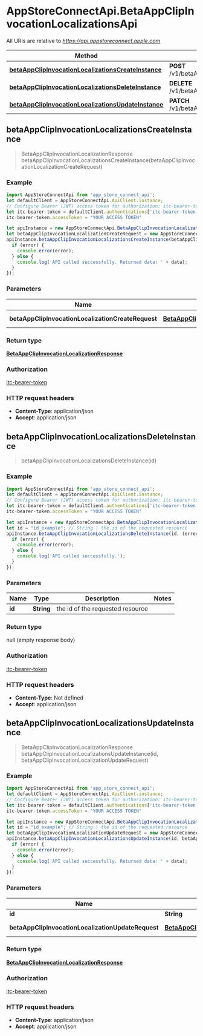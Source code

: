 # AppStoreConnectApi.BetaAppClipInvocationLocalizationsApi

All URIs are relative to *https://api.appstoreconnect.apple.com*

Method | HTTP request | Description
------------- | ------------- | -------------
[**betaAppClipInvocationLocalizationsCreateInstance**](BetaAppClipInvocationLocalizationsApi.md#betaAppClipInvocationLocalizationsCreateInstance) | **POST** /v1/betaAppClipInvocationLocalizations | 
[**betaAppClipInvocationLocalizationsDeleteInstance**](BetaAppClipInvocationLocalizationsApi.md#betaAppClipInvocationLocalizationsDeleteInstance) | **DELETE** /v1/betaAppClipInvocationLocalizations/{id} | 
[**betaAppClipInvocationLocalizationsUpdateInstance**](BetaAppClipInvocationLocalizationsApi.md#betaAppClipInvocationLocalizationsUpdateInstance) | **PATCH** /v1/betaAppClipInvocationLocalizations/{id} | 



## betaAppClipInvocationLocalizationsCreateInstance

> BetaAppClipInvocationLocalizationResponse betaAppClipInvocationLocalizationsCreateInstance(betaAppClipInvocationLocalizationCreateRequest)



### Example

```javascript
import AppStoreConnectApi from 'app_store_connect_api';
let defaultClient = AppStoreConnectApi.ApiClient.instance;
// Configure Bearer (JWT) access token for authorization: itc-bearer-token
let itc-bearer-token = defaultClient.authentications['itc-bearer-token'];
itc-bearer-token.accessToken = "YOUR ACCESS TOKEN"

let apiInstance = new AppStoreConnectApi.BetaAppClipInvocationLocalizationsApi();
let betaAppClipInvocationLocalizationCreateRequest = new AppStoreConnectApi.BetaAppClipInvocationLocalizationCreateRequest(); // BetaAppClipInvocationLocalizationCreateRequest | BetaAppClipInvocationLocalization representation
apiInstance.betaAppClipInvocationLocalizationsCreateInstance(betaAppClipInvocationLocalizationCreateRequest, (error, data, response) => {
  if (error) {
    console.error(error);
  } else {
    console.log('API called successfully. Returned data: ' + data);
  }
});
```

### Parameters


Name | Type | Description  | Notes
------------- | ------------- | ------------- | -------------
 **betaAppClipInvocationLocalizationCreateRequest** | [**BetaAppClipInvocationLocalizationCreateRequest**](BetaAppClipInvocationLocalizationCreateRequest.md)| BetaAppClipInvocationLocalization representation | 

### Return type

[**BetaAppClipInvocationLocalizationResponse**](BetaAppClipInvocationLocalizationResponse.md)

### Authorization

[itc-bearer-token](../README.md#itc-bearer-token)

### HTTP request headers

- **Content-Type**: application/json
- **Accept**: application/json


## betaAppClipInvocationLocalizationsDeleteInstance

> betaAppClipInvocationLocalizationsDeleteInstance(id)



### Example

```javascript
import AppStoreConnectApi from 'app_store_connect_api';
let defaultClient = AppStoreConnectApi.ApiClient.instance;
// Configure Bearer (JWT) access token for authorization: itc-bearer-token
let itc-bearer-token = defaultClient.authentications['itc-bearer-token'];
itc-bearer-token.accessToken = "YOUR ACCESS TOKEN"

let apiInstance = new AppStoreConnectApi.BetaAppClipInvocationLocalizationsApi();
let id = "id_example"; // String | the id of the requested resource
apiInstance.betaAppClipInvocationLocalizationsDeleteInstance(id, (error, data, response) => {
  if (error) {
    console.error(error);
  } else {
    console.log('API called successfully.');
  }
});
```

### Parameters


Name | Type | Description  | Notes
------------- | ------------- | ------------- | -------------
 **id** | **String**| the id of the requested resource | 

### Return type

null (empty response body)

### Authorization

[itc-bearer-token](../README.md#itc-bearer-token)

### HTTP request headers

- **Content-Type**: Not defined
- **Accept**: application/json


## betaAppClipInvocationLocalizationsUpdateInstance

> BetaAppClipInvocationLocalizationResponse betaAppClipInvocationLocalizationsUpdateInstance(id, betaAppClipInvocationLocalizationUpdateRequest)



### Example

```javascript
import AppStoreConnectApi from 'app_store_connect_api';
let defaultClient = AppStoreConnectApi.ApiClient.instance;
// Configure Bearer (JWT) access token for authorization: itc-bearer-token
let itc-bearer-token = defaultClient.authentications['itc-bearer-token'];
itc-bearer-token.accessToken = "YOUR ACCESS TOKEN"

let apiInstance = new AppStoreConnectApi.BetaAppClipInvocationLocalizationsApi();
let id = "id_example"; // String | the id of the requested resource
let betaAppClipInvocationLocalizationUpdateRequest = new AppStoreConnectApi.BetaAppClipInvocationLocalizationUpdateRequest(); // BetaAppClipInvocationLocalizationUpdateRequest | BetaAppClipInvocationLocalization representation
apiInstance.betaAppClipInvocationLocalizationsUpdateInstance(id, betaAppClipInvocationLocalizationUpdateRequest, (error, data, response) => {
  if (error) {
    console.error(error);
  } else {
    console.log('API called successfully. Returned data: ' + data);
  }
});
```

### Parameters


Name | Type | Description  | Notes
------------- | ------------- | ------------- | -------------
 **id** | **String**| the id of the requested resource | 
 **betaAppClipInvocationLocalizationUpdateRequest** | [**BetaAppClipInvocationLocalizationUpdateRequest**](BetaAppClipInvocationLocalizationUpdateRequest.md)| BetaAppClipInvocationLocalization representation | 

### Return type

[**BetaAppClipInvocationLocalizationResponse**](BetaAppClipInvocationLocalizationResponse.md)

### Authorization

[itc-bearer-token](../README.md#itc-bearer-token)

### HTTP request headers

- **Content-Type**: application/json
- **Accept**: application/json

